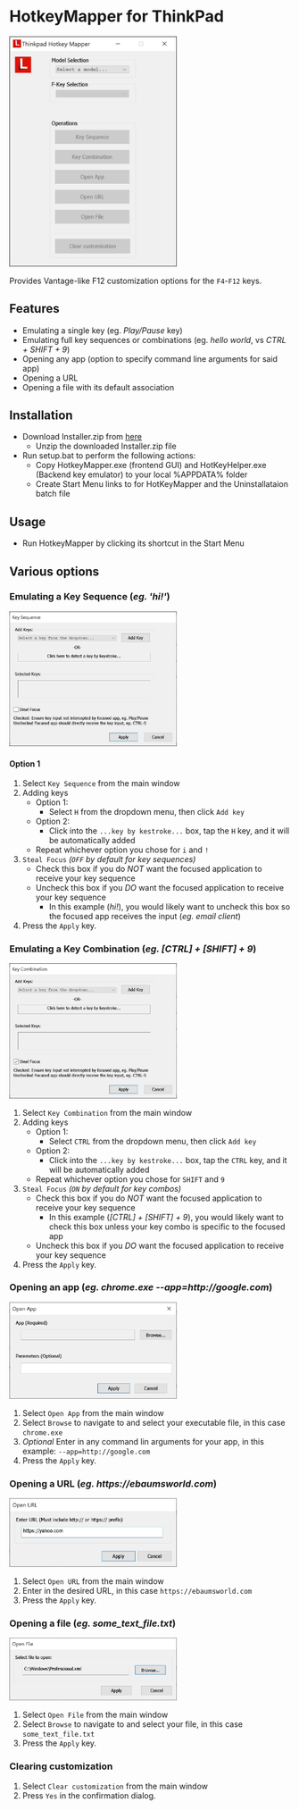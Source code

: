 # HotkeyMapper for ThinkPad

<img src="https://github.com/csavalas/HotkeyMapper/blob/main/screens/main.jpg?raw=true" alt="main" width="300"/>

Provides Vantage-like F12 customization options for the `F4`-`F12` keys.

## Features
* Emulating a single key (eg. _Play/Pause_ key)
* Emulating full key sequences or combinations (eg. _hello world_, vs _CTRL + SHIFT + 9_)
* Opening any app (option to specify command line arguments for said app)
* Opening a URL
* Opening a file with its default association

## Installation
* Download Installer.zip from [here](https://github.com/csavalas/HotkeyMapper)
  * Unzip the downloaded Installer.zip file
* Run setup.bat to perform the following actions:
  * Copy HotkeyMapper.exe (frontend GUI) and HotKeyHelper.exe (Backend key emulator) to your local %APPDATA% folder
  * Create Start Menu links to for HotKeyMapper and the Uninstallataion batch file

## Usage
 * Run HotkeyMapper by clicking its shortcut in the Start Menu

## Various options
### Emulating a Key Sequence (_eg. 'hi!'_)
<img src="https://github.com/csavalas/HotkeyMapper/blob/main/screens/keyseq.jpg?raw=true" alt="key1" width="300"/>

#### Option 1
1. Select `Key Sequence` from the main window
2. Adding keys
    * Option 1:
        * Select `H` from the dropdown menu, then click `Add key`
    * Option 2:
        * Click into the `...key by kestroke...` box, tap the `H` key, and it will be automatically added
    * Repeat whichever option you chose for `i` and `!`
3. `Steal Focus` _(`OFF` by default for key sequences)_
    * Check this box if you do _NOT_ want the focused application to receive your key sequence
    * Uncheck this box if you _DO_ want the focused application to receive your key sequence
        * In this example (_hi!_), you would likely want to uncheck this box so the focused app receives the input (_eg. email client_)
4. Press the `Apply` key.

### Emulating a Key Combination (_eg. [CTRL] + [SHIFT] + 9_)
<img src="https://github.com/csavalas/HotkeyMapper/blob/main/screens/keycombo.jpg?raw=true" alt="key1" width="300"/>

1. Select `Key Combination` from the main window
2. Adding keys
    * Option 1:
        * Select `CTRL` from the dropdown menu, then click `Add key`
    * Option 2:
        * Click into the `...key by kestroke...` box, tap the `CTRL` key, and it will be automatically added
    * Repeat whichever option you chose for `SHIFT` and `9`
3. `Steal Focus` _(`ON` by default for key combos)_
    * Check this box if you do _NOT_ want the focused application to receive your key sequence
        * In this example (_[CTRL] + [SHIFT] + 9_), you would likely want to check this box unless your key combo is specific to the focused app
    * Uncheck this box if you _DO_ want the focused application to receive your key sequence
4. Press the `Apply` key.

### Opening an app (_eg. chrome.exe --app=http://google.com_)
<img src="https://github.com/csavalas/HotkeyMapper/blob/main/screens/app.jpg?raw=true" alt="app" width="300"/>

1. Select `Open App` from the main window
2. Select `Browse` to navigate to and select your executable file, in this case `chrome.exe`
3. _Optional_ Enter in any command lin arguments for your app, in this example: `--app=http://google.com`
4. Press the `Apply` key.

### Opening a URL (_eg. https://ebaumsworld.com_)
<img src="https://github.com/csavalas/HotkeyMapper/blob/main/screens/url.jpg?raw=true" alt="app" width="300"/>

1. Select `Open URL` from the main window
2. Enter in the desired URL, in this case `https://ebaumsworld.com`
3. Press the `Apply` key.

### Opening a file (_eg. some_text_file.txt_)
<img src="https://github.com/csavalas/HotkeyMapper/blob/main/screens/file.jpg?raw=true" alt="app" width="300"/>

1. Select `Open File` from the main window
2. Select `Browse` to navigate to and select your file, in this case `some_text_file.txt`
3. Press the `Apply` key.

### Clearing customization

1. Select `Clear customization` from the main window
2. Press `Yes` in the confirmation dialog.
